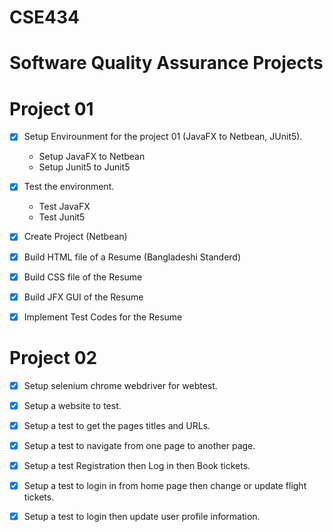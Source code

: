 # CSE434
# Software Quality Assurance Projects

# Project 01 
- [x] Setup Envirounment for the project 01 (JavaFX to Netbean, JUnit5).
  - Setup JavaFX to Netbean
  - Setup Junit5 to Junit5
- [X] Test the environment.
  - Test JavaFX 
  - Test Junit5
- [X] Create Project (Netbean)
- [X] Build HTML file of a Resume (Bangladeshi Standerd)
- [X] Build CSS file of the Resume
- [X] Build JFX GUI of the Resume
- [X] Implement Test Codes for the Resume


# Project 02
- [X] Setup selenium chrome webdriver for webtest.
- [X] Setup a website to test.
- [X] Setup a test to get the pages titles and URLs.
- [X] Setup a test to navigate from one page to another page.
- [X] Setup a test Registration then Log in then Book tickets.
- [X] Setup a test to login in from home page then change or update flight tickets.
- [X] Setup a test to login then update user profile information.

